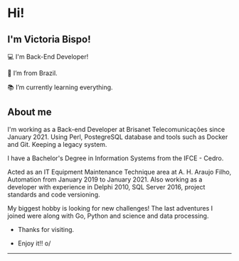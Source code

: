 # Hi!

 

## I'm Victoria Bispo!

 

:computer: I'm Back-End Developer!

:house_with_garden: I’m from Brazil.

:books: I’m currently learning everything.
 

## About me

I'm working as a Back-end Developer at Brisanet Telecomunicações since January 2021. Using Perl, PostegreSQL database and tools such as Docker and Git. Keeping a legacy system.

I have a Bachelor's Degree in Information Systems from the IFCE - Cedro.

Acted as an IT Equipment Maintenance Technique area at A. H. Araujo Filho, Automation from January 2019 to January 2021. Also working as a developer with experience in Delphi 2010, SQL Server 2016, project standards and code versioning.

My biggest hobby is looking for new challenges! The last adventures I joined were along with Go, Python and science and data processing.

- Thanks for visiting.

- Enjoy it!! o/

----------------------------------------------------------------------------------


